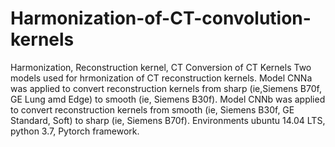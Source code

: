 # Harmonization-of-CT-convolution-kernels
Harmonization, Reconstruction kernel, CT
Conversion of CT Kernels
Two models used for hrmonization of CT reconstruction kernels.
Model CNNa was applied to convert reconstruction kernels from sharp (ie,Siemens B70f, GE Lung amd Edge) to smooth (ie, Siemens B30f).
Model CNNb was applied to convert reconstruction kernels from smooth (ie, Siemens B30f, GE Standard, Soft) to sharp (ie, Siemens B70f).
Environments
ubuntu 14.04 LTS, python 3.7, Pytorch framework.
